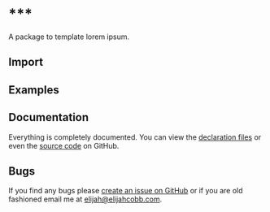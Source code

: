 # ***
A package to template lorem ipsum.

## Import
## Examples

## Documentation
Everything is completely documented. You can view the
[declaration files](https://github.com/elijahjcobb/request/***/master/dts) or even the
[source code](https://github.com/elijahjcobb/***/tree/master/ts) on GitHub.

## Bugs
If you find any bugs please [create an issue on GitHub](https://github.com/elijahjcobb/***/issues) or if you are old
fashioned email me at [elijah@elijahcobb.com](mailto:elijah@elijahcobb.com).